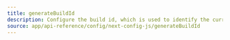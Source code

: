 ```yaml
---
title: generateBuildId
description: Configure the build id, which is used to identify the current build in which your application is being served.
source: app/api-reference/config/next-config-js/generateBuildId
---
```

